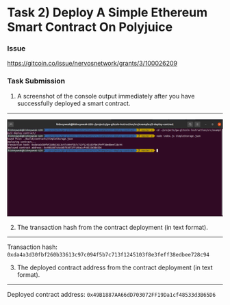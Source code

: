 # Task 2) Deploy A Simple Ethereum Smart Contract On Polyjuice

### Issue
https://gitcoin.co/issue/nervosnetwork/grants/3/100026209

### Task Submission
1. A screenshot of the console output immediately after you have successfully deployed a smart contract.
---
![](deployed-contract.png)

2. The transaction hash from the contract deployment (in text format).
---
Transaction hash: `0xda4a3d30fbf260b33613c97c094f5b7c713f1245103f8e3feff38edbee728c94`


3. The deployed contract address from the contract deployment (in text format).
---
Deployed contract address: `0x49B1887AA66dD703072FF19Da1cf48533d3B65D6`

